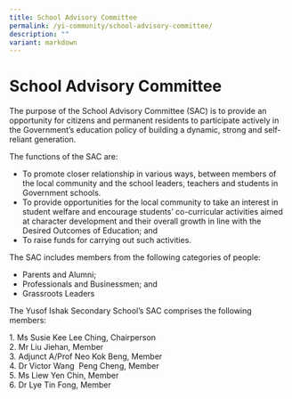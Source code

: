 ```yaml
---
title: School Advisory Committee
permalink: /yi-community/school-advisory-committee/
description: ""
variant: markdown
---
```

# **School Advisory Committee**

The purpose of the School Advisory Committee (SAC) is to provide an opportunity for citizens and permanent residents to participate actively in the Government’s education policy of building a dynamic, strong and self-reliant generation.

The functions of the SAC are:

*   To promote closer relationship in various ways, between members of the local community and the school leaders, teachers and students in Government schools.
*   To provide opportunities for the local community to take an interest in student welfare and encourage students’ co-curricular activities aimed at character development and their overall growth in line with the Desired Outcomes of Education; and
*   To raise funds for carrying out such activities.

The SAC includes members from the following categories of people:

*   Parents and Alumni;
*   Professionals and Businessmen; and
*   Grassroots Leaders

  

The Yusof Ishak Secondary School’s SAC comprises the following members:

1\. Ms Susie Kee Lee Ching, Chairperson   
2\. Mr Liu Jiehan, Member   
3\. Adjunct A/Prof Neo Kok Beng, Member   
4\. Dr Victor Wang  Peng Cheng, Member   
5\. Ms Liew Yen Chin, Member    
6\. Dr Lye Tin Fong, Member